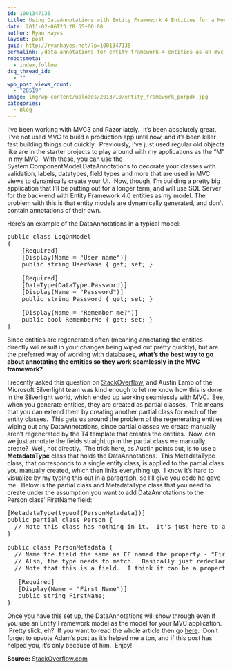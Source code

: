 ```yaml
---
id: 1001347135
title: Using DataAnnotations with Entity Framework 4 Entities for a More Dynamic MVC Model
date: 2011-02-06T23:28:55+00:00
author: Ryan Hayes
layout: post
guid: http://ryanhayes.net/?p=1001347135
permalink: /data-annotations-for-entity-framework-4-entities-as-an-mvc-model/
robotsmeta:
  - index,follow
dsq_thread_id:
  - ""
wpb_post_views_count:
  - "28519"
image: img/wp-content/uploads/2013/10/entity_framework_porpdk.jpg
categories:
  - Blog
---
```

I&#8217;ve been working with MVC3 and Razor lately.  It&#8217;s been absolutely great.  I&#8217;ve not used MVC to build a production app until now, and it&#8217;s been killer fast building things out quickly.  Previously, I&#8217;ve just used regular old objects like are in the starter projects to play around with my applications as the &#8220;M&#8221; in my MVC.  With these, you can use the System.ComponentModel.DataAnnotations to decorate your classes with validation, labels, datatypes, field types and more that are used in MVC views to dynamically create your UI.  Now, though, I&#8217;m building a pretty big application that I&#8217;ll be putting out for a longer term, and will use SQL Server for the back-end with Entity Framework 4.0 entities as my model. The problem with this is that entity models are dynamically generated, and don&#8217;t contain annotations of their own.<!--more-->

Here&#8217;s an example of the DataAnnotations in a typical model:

<pre name="code" class="c-sharp">public class LogOnModel
{
    [Required]
    [Display(Name = "User name")]
    public string UserName { get; set; }

    [Required]
    [DataType(DataType.Password)]
    [Display(Name = "Password")]
    public string Password { get; set; }

    [Display(Name = "Remember me?")]
    public bool RememberMe { get; set; }
}</pre>

Since entities are regenerated often (meaning annotating the entities directly will result in your changes being wiped out pretty quickly), but are the preferred way of working with databases, **what&#8217;s the best way to go about annotating the entities so they work seamlessly in the MVC framework?**

I recently asked this question on [StackOverflow](http://stackoverflow.com/questions/4915957/using-system-componentmodel-dataannotations-with-entity-framework-4-0/), and Austin Lamb of the Microsoft Silverlight team was kind enough to let me know how this is done in the Silverlight world, which ended up working seamlessly with MVC.  See, when you generate entities, they are created as partial classes.  This means that you can extend them by creating another partial class for each of the entity classes.  This gets us around the problem of the regenerating entities wiping out any DataAnnotations, since partial classes we create manually aren&#8217;t regenerated by the T4 template that creates the entities.  Now, can we just annotate the fields straight up in the partial class we manually create?  Well, not directly.  The trick here, as Austin points out, is to use a **MetadataType** class that holds the DataAnnotations.  This MetadataType class, that corresponds to a single entity class, is applied to the partial class you manually created, which then links everything up.  I know it&#8217;s hard to visualize by my typing this out in a paragraph, so I&#8217;ll give you code he gave me.  Below is the partial class and MetadataType class that you need to create under the assumption you want to add DataAnnotations to the Person class&#8217; FirstName field:

<pre name="code" class="c-sharp">[MetadataType(typeof(PersonMetadata))]
public partial class Person {
  // Note this class has nothing in it.  It's just here to add the class-level attribute.
}

public class PersonMetadata {
  // Name the field the same as EF named the property - "FirstName" for example.
  // Also, the type needs to match.  Basically just redeclare it.
  // Note that this is a field.  I think it can be a property too, but fields definitely should work.

   [Required]
   [Display(Name = "First Name")]
   public string FirstName;
}</pre>

Once you have this set up, the DataAnnotations will show through even if you use an Entity Framework model as the model for your MVC application.  Pretty slick, eh?  If you want to read the whole article then go [here](http://stackoverflow.com/questions/4915957/using-system-componentmodel-dataannotations-with-entity-framework-4-0/).  Don&#8217;t forget to upvote Adam&#8217;s post as it&#8217;s helped me a ton, and if this post has helped you, it&#8217;s only because of him.  Enjoy!

**Source:** S[tackOverflow.com](http://stackoverflow.com/questions/4915957/using-system-componentmodel-dataannotations-with-entity-framework-4-0/)